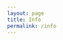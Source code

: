 ```yaml
---
layout: page
title: Info
permalink: /info
---
```


<script type="text/javascript">
  window.location.href = "https://github.com/shivankj11/shivankj11.github.io/blob/main/README.md";
</script>
